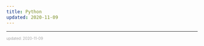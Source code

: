 ```yaml
---
title: Python
updated: 2020-11-09
---
```


---

<sup><sub><font color="#a6a6a6">updated: 2020-11-09</font></sub></sup>
